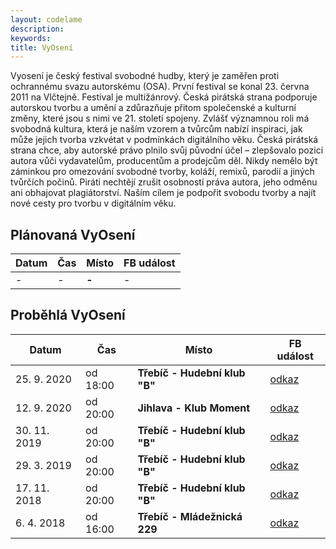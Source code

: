 ```yaml
---
layout: codelame
description:
keywords:
title: VyOsení
---
```


Vyosení je český festival svobodné hudby, který je zaměřen proti ochrannému svazu autorskému (OSA). První festival se konal 23. června 2011 na Vlčtejně. Festival je multižánrový. Česká pirátská strana podporuje autorskou tvorbu a umění a zdůrazňuje přitom společenské a kulturní změny, které jsou s nimi ve 21. století spojeny. Zvlášť významnou roli má svobodná kultura, která je naším vzorem a tvůrcům nabízí inspiraci, jak může jejich tvorba vzkvétat v podmínkách digitálního věku. Česká pirátská strana chce, aby autorské právo plnilo svůj původní účel – zlepšovalo pozici autora vůči vydavatelům, producentům a prodejcům děl. Nikdy nemělo být záminkou pro omezování svobodné tvorby, koláží, remixů, parodií a jiných tvůrčích počinů. Piráti nechtějí zrušit osobností práva autora, jeho odměnu ani obhajovat plagiátorství. Naším cílem je podpořit svobodu tvorby a najít nové cesty pro tvorbu v digitálním věku.

## Plánovaná VyOsení

| Datum        | Čas      | Místo                                   | FB událost                                                    |
|--------------|----------|-----------------------------------------|---------------------------------------------------------------|
| -            | -        | **-**                                   | -                                                             |

## Proběhlá VyOsení

| Datum        | Čas      | Místo                                   | FB událost                                                    |
|--------------|----------|-----------------------------------------|---------------------------------------------------------------|
| 25. 9. 2020  | od 18:00 | **Třebíč - Hudební klub "B"**           | [odkaz](https://www.facebook.com/events/3300903786664651/)    |
| 12. 9. 2020  | od 20:00 | **Jihlava - Klub Moment**               | [odkaz](https://www.facebook.com/events/716862198898311/)     |
| 30. 11. 2019 | od 20:00 | **Třebíč - Hudební klub "B"**           | [odkaz](https://www.facebook.com/events/422577588348440/)     |
| 29. 3. 2019  | od 20:00 | **Třebíč - Hudební klub "B"**           | [odkaz](https://www.facebook.com/events/781777152204397/)     |
| 17. 11. 2018 | od 20:00 | **Třebíč - Hudební klub "B"**           | [odkaz](https://www.facebook.com/events/173712700223929/)     |
| 6. 4. 2018   | od 16:00 | **Třebíč - Mládežnická 229**            | [odkaz](https://www.facebook.com/events/2040164666240846/)    |
